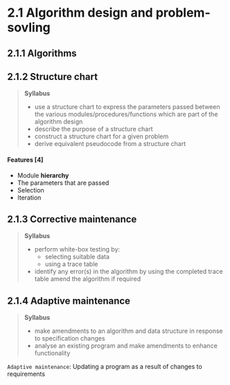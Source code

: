 # 2.1 Algorithm design and problem-sovling

## 2.1.1 Algorithms

## 2.1.2 Structure chart
> **Syllabus**
> - use a structure chart to express the parameters passed between the various modules/procedures/functions which are part of the algorithm design
> - describe the purpose of a structure chart
> - construct a structure chart for a given problem
> - derive equivalent pseudocode from a structure chart

#### Features \[4\]

- Module **hierarchy**
- The parameters that are passed
- Selection
- Iteration

## 2.1.3 Corrective maintenance
> **Syllabus**
> - perform white-box testing by:
>   - selecting suitable data
>   - using a trace table
> - identify any error(s) in the algorithm by using the completed trace table amend the algorithm if required

## 2.1.4 Adaptive maintenance
> **Syllabus**
> - make amendments to an algorithm and data structure in response to specification changes
> - analyse an existing program and make amendments to enhance functionality

`Adaptive maintenance`:
Updating a program as a result of changes to requirements
